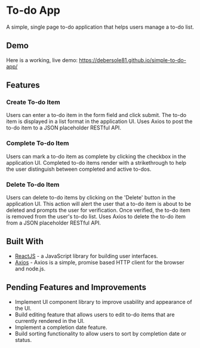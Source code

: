 # **To-do App**

A simple, single page to-do application that helps users manage a to-do list.

## **Demo**
Here is a working, live demo: https://debersole81.github.io/simple-to-do-app/

## **Features**

### **Create To-do Item**
Users can enter a to-do item in the form field and click submit. The to-do item is displayed in a list format in the application UI. Uses Axios to post the to-do item to a JSON placeholder RESTful API.

### **Complete To-do Item**
Users can mark a to-do item as complete by clicking the checkbox in the application UI. Completed to-do items render with a strikethrough to help the user distinguish between completed and active to-dos.

### **Delete To-do Item**
Users can delete to-do items by clicking on the 'Delete' button in the application UI. This action will alert the user that a to-do item is about to be deleted and prompts the user for verification. Once verified, the to-do item is removed from the user's to-do list. Uses Axios to delete the to-do item from a JSON placeholder RESTful API.

## **Built With**

* [ReactJS](https://reactjs.org/) - a JavaScript library for building user interfaces.
* [Axios](https://axios-http.com/) - Axios is a simple, promise based HTTP client for the browser and node.js.

## **Pending Features and Improvements**
* Implement UI component library to improve usability and appearance of the UI.
* Build editing feature that allows users to edit to-do items that are currently rendered in the UI.
* Implement a completion date feature.
* Build sorting functionality to allow users to sort by completion date or status.